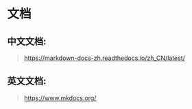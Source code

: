 # 文档

## 中文文档:
> https://markdown-docs-zh.readthedocs.io/zh_CN/latest/

## 英文文档:
> https://www.mkdocs.org/